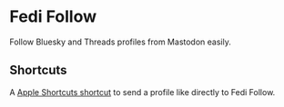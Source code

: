 # Fedi Follow

Follow Bluesky and Threads profiles from Mastodon easily.

## Shortcuts

A [Apple Shortcuts shortcut](https://www.icloud.com/shortcuts/4b5c8a3ac91442b880fd0fe56219ec8f) to send a profile like directly to Fedi Follow.